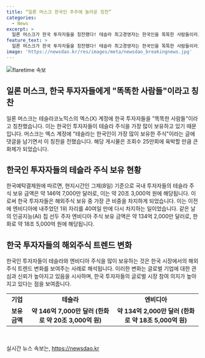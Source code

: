 ```yaml
---
title: “일론 머스크 한국인 주주에 놀라운 칭찬”
categories:
  - News
excerpt: >
  일론 머스크가 한국 투자자들을 칭찬했다! 테슬라 최고경영자는 한국인을 똑똑한 사람들이라고 칭찬하며, 한국 투자자들이 테슬라 주식을 많이 보유했다고 언급했다. 이에 대한 반응으로, SNS 엑스 테슬라코노믹스 게시물에서는 태극기와 테슬라 로고를 합성한 이미지가 올라와 관심을 끌었고, 해당 게시물 조회 수는 25만회에 이르렀다. 한국예탁결제원에 따르면 국내 투자자들의 테슬라 주식 보유 금액은 약 20조 3,000억 원으로, 엔비디아를 제쳐내고 1위 자리를 차지했다.
feature_text: >
  일론 머스크가 한국 투자자들을 칭찬했다! 테슬라 최고경영자는 한국인을 똑똑한 사람들이라고 칭찬하며, 한국 투자자들이 테슬라 주식을 많이 보유했다고 언급했다. 이에 대한 반응으로, SNS 엑스 테슬라코노믹스 게시물에서는 태극기와 테슬라 로고를 합성한 이미지가 올라와 관심을 끌었고, 해당 게시물 조회 수는 25만회에 이르렀다. 한국예탁결제원에 따르면 국내 투자자들의 테슬라 주식 보유 금액은 약 20조 3,000억 원으로, 엔비디아를 제쳐내고 1위 자리를 차지했다.
image: 'https://newsdao.kr/res/images/meta/newsdao_breakingnews.jpg'
---
```


<p><img src="https://newsdao.kr/res/images/meta/newsdao_breakingnews.jpg" alt="flaretime 속보" /></p>

<h2 data-ke-size="size26">일론 머스크, 한국 투자자들에게 "똑똑한 사람들"이라고 칭찬</h2>

<p data-ke-size="size16">일론 머스크는 테슬라코노믹스의 엑스(X) 계정에 한국 투자자들을 "똑똑한 사람들"이라고 칭찬했습니다. 이는 한국인 투자자들이 테슬라 주식을 가장 많이 보유하고 있기 때문입니다. 머스크는 엑스 계정에 "테슬라는 한국인이 가장 많이 보유한 주식"이라는 글에 댓글을 남기면서 이 칭찬을 전했습니다. 해당 게시물은 조회수 25만회에 육박할 만큼 큰 화제가 되었습니다.</p>

<h2 data-ke-size="size26">한국인 투자자들의 테슬라 주식 보유 현황</h2>

<p data-ke-size="size16">한국예탁결제원에 따르면, 현지시간인 그제(8일) 기준으로 국내 투자자들의 테슬라 주식 보유 금액은 약 146억 7,000만 달러로, 이는 약 20조 3,000억 원에 해당됩니다. 이로써 한국 투자자들은 해외주식 보유 중 가장 큰 비중을 차지하게 되었습니다. 이는 이전에 엔비디아에 내주었던 1위 자리를 40여일 만에 다시 차지하는 일이었습니다. 같은 날의 인공지능(AI) 칩 선두 주자 엔비디아 주식 보유 금액은 약 134억 2,000만 달러로, 한화로 약 18조 5,000억 원에 해당됩니다.</p>

<h2 data-ke-size="size26">한국 투자자들의 해외주식 트렌드 변화</h2>

<p data-ke-size="size16">한국인 투자자들이 테슬라와 엔비디아 주식을 많이 보유하는 것은 한국 시장에서의 해외주식 트렌드 변화를 보여주는 사례로 해석됩니다. 이러한 변화는 글로벌 기업에 대한 관심과 신뢰가 높아지고 있음을 시사하며, 한국 투자자들의 글로벌 시장 참여 의지가 높아지고 있다는 점을 보여줍니다.</p>

<table>
    <tbody>
        <tr>
            <td style="text-align: center; height: 17px;"><b>기업</b></td>
            <td style="text-align: center; height: 17px;"><b>테슬라</b></td>
            <td style="text-align: center; height: 17px;"><b>엔비디아</b></td>
        </tr>
        <tr>
            <td style="text-align: center; height: 17px;"><b>보유 금액</b></td>
            <td style="text-align: center; height: 17px;"><b>약 146억 7,000만 달러 (한화로 약 20조 3,000억 원)</b></td>
            <td style="text-align: center; height: 17px;"><b>약 134억 2,000만 달러 (한화로 약 18조 5,000억 원)</b></td>
        </tr>
    </tbody>
</table>

<p data-ke-size="size16">&nbsp;</p>
실시간 뉴스 속보는, <a href="https://newsdao.kr" rel="dofollow">https://newsdao.kr</a>


